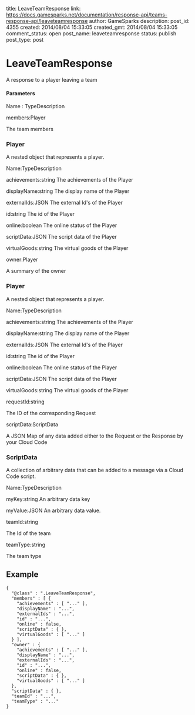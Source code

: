 title: LeaveTeamResponse
link: https://docs.gamesparks.net/documentation/response-api/teams-response-api/leaveteamresponse
author: GameSparks
description: 
post_id: 4355
created: 2014/08/04 15:33:05
created_gmt: 2014/08/04 15:33:05
comment_status: open
post_name: leaveteamresponse
status: publish
post_type: post

<!--A response to a player leaving a team -->

# LeaveTeamResponse

A response to a player leaving a team

#### Parameters

Name : TypeDescription

members:Player

The team members

### Player

A nested object that represents a player.

Name:TypeDescription

achievements:string
The achievements of the Player

displayName:string
The display name of the Player

externalIds:JSON
The external Id's of the Player

id:string
The id of the Player

online:boolean
The online status of the Player

scriptData:JSON
The script data of the Player

virtualGoods:string
The virtual goods of the Player

owner:Player

A summary of the owner

### Player

A nested object that represents a player.

Name:TypeDescription

achievements:string
The achievements of the Player

displayName:string
The display name of the Player

externalIds:JSON
The external Id's of the Player

id:string
The id of the Player

online:boolean
The online status of the Player

scriptData:JSON
The script data of the Player

virtualGoods:string
The virtual goods of the Player

requestId:string

The ID of the corresponding Request

scriptData:ScriptData

A JSON Map of any data added either to the Request or the Response by your Cloud Code

### ScriptData

A collection of arbitrary data that can be added to a message via a Cloud Code script.

Name:TypeDescription

myKey:string
An arbitrary data key

myValue:JSON
An arbitrary data value.

teamId:string

The Id of the team

teamType:string

The team type

  


## Example
    
    
    {
      "@class" : ".LeaveTeamResponse",
      "members" : [ {
        "achievements" : [ "..." ],
        "displayName" : "...",
        "externalIds" : "...",
        "id" : "...",
        "online" : false,
        "scriptData" : { },
        "virtualGoods" : [ "..." ]
      } ],
      "owner" : {
        "achievements" : [ "..." ],
        "displayName" : "...",
        "externalIds" : "...",
        "id" : "...",
        "online" : false,
        "scriptData" : { },
        "virtualGoods" : [ "..." ]
      },
      "scriptData" : { },
      "teamId" : "...",
      "teamType" : "..."
    }